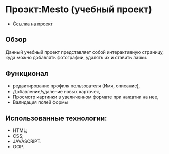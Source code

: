 # Проэкт:Mesto (учебный проект)
* [Ссылка на проект](https://vladimir-snimshikov.github.io/mesto/)
## Обзор
Данный учебный проект представляет собой интерактивную страницу, куда можно добавлять фотографии, удалять их и ставить лайки.

## Функционал
 - редактирование профиля пользователя (Имя, описание),
 - Добавление/удаление новых карточек,
 - Просмотр картинки в увеличенном формате при нажатии на нее,
 - Валидация полей формы

## Использованные технологии:
- HTML;
- CSS;
- JAVASCRIPT.
- OOP.

